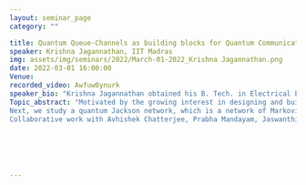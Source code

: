 ```yaml
---
layout: seminar_page
category: ""

title: Quantum Queue-Channels as building blocks for Quantum Communication Networks
speaker: Krishna Jagannathan, IIT Madras
img: assets/img/seminars/2022/March-01-2022_Krishna Jagannathan.png
date: 2022-03-01 16:00:00 
Venue: 
recorded_video: Awfuw0ynurk
speaker_bio: "Krishna Jagannathan obtained his B. Tech. in Electrical Engineering from IIT Madras in 2004, and the S.M. and Ph.D. degrees in Electrical Engineering and Computer Science from the Massachusetts Institute of Technology (MIT) in 2006 and 2010 respectively. During 2010-2011, he was a visiting post-doctoral scholar in Computing and Mathematical Sciences at Caltech, and an off-campus post-doctoral fellow at MIT. Since November 2011, he has been with the Department of Electrical Engineering, IIT Madras, where he is currently an associate professor. His research interests lie in the stochastic modeling and analysis of communication networks, network control, and queuing theory."
Topic_abstract: "Motivated by the growing interest in designing and building quantum communication networks, we study the fundamental limits of classical communications over quantum networks.  The inevitable buffering of quantum bits at intermediate nodes and quantum repeaters causes them to suffer a waiting time-dependent decoherence — the longer a qubit waits in a buffer, the more it decoheres, leading to an error/erasure. We model the sequential processing of qubits using a single server queue, and derive expressions for the classical capacity of such a quantum ‘queue channel’, focusing mainly on the case of erasures. More generally, whenever the underlying quantum noise model is additive, we obtain a single-letter upper bound on the classical capacity of the corresponding quantum queue-channel.
Next, we study a quantum Jackson network, which is a network of Markovian queue-channels. Focusing on erasures, we characterize the classical capacity of a quantum Jackson network with waiting time-dependent erasures.
Collaborative work with Avhishek Chatterjee, Prabha Mandayam, Jaswanthi Mandalapu."






---
```


